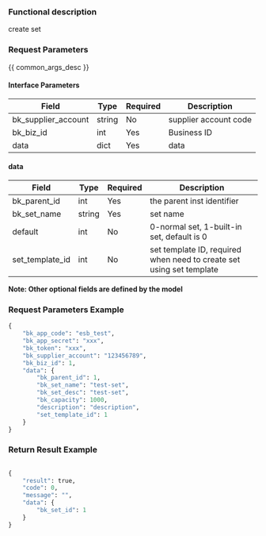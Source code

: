 ### Functional description

create set

### Request Parameters

{{ common_args_desc }}

#### Interface Parameters

| Field      |  Type      | Required   |  Description      |
|-----------|------------|--------|------------|
| bk_supplier_account | string     | No     | supplier account code |
| bk_biz_id      | int     | Yes     | Business ID |
| data           | dict    | Yes     | data |

#### data

| Field      |  Type      | Required   |  Description      |
|-----------|------------|--------|------------|
| bk_parent_id        |  int     | Yes     | the parent inst identifier |
| bk_set_name         |  string  | Yes     | set name |
| default             |  int     | No     | 0-normal set, 1-built-in set, default is 0 |
| set_template_id     |  int     | No     | set template ID, required when need to create set using set template |

**Note: Other optional fields are defined by the model**

### Request Parameters Example

```python
{
    "bk_app_code": "esb_test",
    "bk_app_secret": "xxx",
    "bk_token": "xxx",
    "bk_supplier_account": "123456789",
    "bk_biz_id": 1,
    "data": {
        "bk_parent_id": 1,
        "bk_set_name": "test-set",
        "bk_set_desc": "test-set",
        "bk_capacity": 1000,
        "description": "description",
        "set_template_id": 1
    }
}
```

### Return Result Example

```python

{
    "result": true,
    "code": 0,
    "message": "",
    "data": {
        "bk_set_id": 1
    }
}
```
